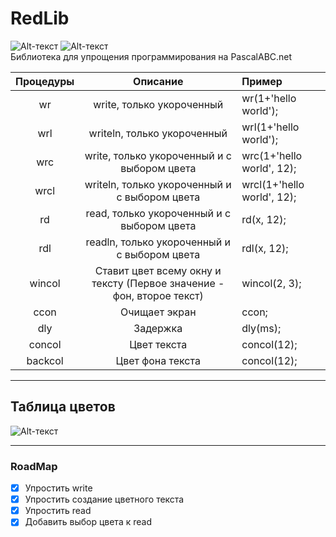 # RedLib
![Alt-текст](https://img.shields.io/badge/RedLib-1.3.0-orange.svg)
![Alt-текст](https://img.shields.io/badge/build-stable%20alpha-brightgreen.svg) <br>
Библиотека для упрощения программирования на PascalABC.net

| Процедуры | Описание | Пример|
|:----:|:----:|:----------|
| wr | write, только укороченный | wr(1+'hello world'); |
| wrl | writeln, только укороченный | wrl(1+'hello world'); |
| wrc | write, только укороченный и с выбором цвета | wrc(1+'hello world', 12); |
| wrcl | writeln, только укороченный и с выбором цвета | wrcl(1+'hello world', 12); |
| rd | read, только укороченный и с выбором цвета | rd(x, 12); |
| rdl | readln, только укороченный и с выбором цвета | rdl(x, 12); |
| wincol | Ставит цвет всему окну и тексту (Первое значение - фон, второе текст) | wincol(2, 3); |
| ccon | Очищает экран | ccon; |
| dly | Задержка | dly(ms); |
| concol | Цвет текста | concol(12); |
| backcol | Цвет фона текста | concol(12); |
____
## Таблица цветов
![Alt-текст](http://mypascal.ru/images_files/1/57.png)
____
### RoadMap

- [X] Упростить write
- [X] Упростить создание цветного текста
- [X] Упростить read
- [X] Добавить выбор цвета к read
